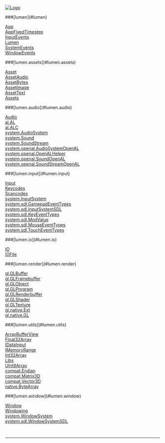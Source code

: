 
[![Logo](../images/logo.png)](../index.html)





<a name="lumen"/>
###[lumen](#lumen) 
</a>

<a href="lumen/App.html">App</a> <br/>
<a href="lumen/AppFixedTimestep.html">AppFixedTimestep</a> <br/>
<a href="lumen/InputEvents.html">InputEvents</a> <br/>
<a href="lumen/Lumen.html">Lumen</a> <br/>
<a href="lumen/SystemEvents.html">SystemEvents</a> <br/>
<a href="lumen/WindowEvents.html">WindowEvents</a> <br/>

<a name="lumen.assets"/>
###[lumen.assets](#lumen.assets) 
</a>

<a href="lumen/assets/Asset.html">Asset</a> <br/>
<a href="lumen/assets/AssetAudio.html">AssetAudio</a> <br/>
<a href="lumen/assets/AssetBytes.html">AssetBytes</a> <br/>
<a href="lumen/assets/AssetImage.html">AssetImage</a> <br/>
<a href="lumen/assets/AssetText.html">AssetText</a> <br/>
<a href="lumen/assets/Assets.html">Assets</a> <br/>

<a name="lumen.audio"/>
###[lumen.audio](#lumen.audio) 
</a>

<a href="lumen/audio/Audio.html">Audio</a> <br/>
<a href="lumen/audio/al/AL.html">al.AL</a> <br/>
<a href="lumen/audio/al/ALC.html">al.ALC</a> <br/>
<a href="lumen/audio/system/AudioSystem.html">system.AudioSystem</a> <br/>
<a href="lumen/audio/system/Sound.html">system.Sound</a> <br/>
<a href="lumen/audio/system/SoundStream.html">system.SoundStream</a> <br/>
<a href="lumen/audio/system/openal/AudioSystemOpenAL.html">system.openal.AudioSystemOpenAL</a> <br/>
<a href="lumen/audio/system/openal/OpenALHelper.html">system.openal.OpenALHelper</a> <br/>
<a href="lumen/audio/system/openal/SoundOpenAL.html">system.openal.SoundOpenAL</a> <br/>
<a href="lumen/audio/system/openal/SoundStreamOpenAL.html">system.openal.SoundStreamOpenAL</a> <br/>

<a name="lumen.input"/>
###[lumen.input](#lumen.input) 
</a>

<a href="lumen/input/Input.html">Input</a> <br/>
<a href="lumen/input/Keycodes.html">Keycodes</a> <br/>
<a href="lumen/input/Scancodes.html">Scancodes</a> <br/>
<a href="lumen/input/system/InputSystem.html">system.InputSystem</a> <br/>
<a href="lumen/input/system/sdl/GamepadEventTypes.html">system.sdl.GamepadEventTypes</a> <br/>
<a href="lumen/input/system/sdl/InputSystemSDL.html">system.sdl.InputSystemSDL</a> <br/>
<a href="lumen/input/system/sdl/KeyEventTypes.html">system.sdl.KeyEventTypes</a> <br/>
<a href="lumen/input/system/sdl/ModValue.html">system.sdl.ModValue</a> <br/>
<a href="lumen/input/system/sdl/MouseEventTypes.html">system.sdl.MouseEventTypes</a> <br/>
<a href="lumen/input/system/sdl/TouchEventTypes.html">system.sdl.TouchEventTypes</a> <br/>

<a name="lumen.io"/>
###[lumen.io](#lumen.io) 
</a>

<a href="lumen/io/IO.html">IO</a> <br/>
<a href="lumen/io/IOFile.html">IOFile</a> <br/>

<a name="lumen.render"/>
###[lumen.render](#lumen.render) 
</a>

<a href="lumen/render/gl/GLBuffer.html">gl.GLBuffer</a> <br/>
<a href="lumen/render/gl/GLFramebuffer.html">gl.GLFramebuffer</a> <br/>
<a href="lumen/render/gl/GLObject.html">gl.GLObject</a> <br/>
<a href="lumen/render/gl/GLProgram.html">gl.GLProgram</a> <br/>
<a href="lumen/render/gl/GLRenderbuffer.html">gl.GLRenderbuffer</a> <br/>
<a href="lumen/render/gl/GLShader.html">gl.GLShader</a> <br/>
<a href="lumen/render/gl/GLTexture.html">gl.GLTexture</a> <br/>
<a href="lumen/render/gl/native/Ext.html">gl.native.Ext</a> <br/>
<a href="lumen/render/gl/native/GL.html">gl.native.GL</a> <br/>

<a name="lumen.utils"/>
###[lumen.utils](#lumen.utils) 
</a>

<a href="lumen/utils/ArrayBufferView.html">ArrayBufferView</a> <br/>
<a href="lumen/utils/Float32Array.html">Float32Array</a> <br/>
<a href="lumen/utils/IDataInput.html">IDataInput</a> <br/>
<a href="lumen/utils/IMemoryRange.html">IMemoryRange</a> <br/>
<a href="lumen/utils/Int32Array.html">Int32Array</a> <br/>
<a href="lumen/utils/Libs.html">Libs</a> <br/>
<a href="lumen/utils/UInt8Array.html">UInt8Array</a> <br/>
<a href="lumen/utils/compat/Endian.html">compat.Endian</a> <br/>
<a href="lumen/utils/compat/Matrix3D.html">compat.Matrix3D</a> <br/>
<a href="lumen/utils/compat/Vector3D.html">compat.Vector3D</a> <br/>
<a href="lumen/utils/native/ByteArray.html">native.ByteArray</a> <br/>

<a name="lumen.window"/>
###[lumen.window](#lumen.window) 
</a>

<a href="lumen/window/Window.html">Window</a> <br/>
<a href="lumen/window/Windowing.html">Windowing</a> <br/>
<a href="lumen/window/system/WindowSystem.html">system.WindowSystem</a> <br/>
<a href="lumen/window/system/sdl/WindowSystemSDL.html">system.sdl.WindowSystemSDL</a> <br/>


&nbsp;
&nbsp;
&nbsp;

---  


&nbsp;   
&nbsp;   